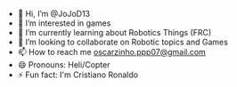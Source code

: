 - 👋 Hi, I’m @JoJoD13
- 👀 I’m interested in games
- 🌱 I’m currently learning about Robotics Things (FRC)
- 💞️ I’m looking to collaborate on Robotic topics and Games
- 📫 How to reach me oscarzinho.ppp07@gmail.com
- 😄 Pronouns: Heli/Copter
- ⚡ Fun fact: I'm Cristiano Ronaldo

<!---
JoJoD13/JoJoD13 is a ✨ special ✨ repository because its `README.md` (this file) appears on your GitHub profile.
You can click the Preview link to take a look at your changes.
--->
